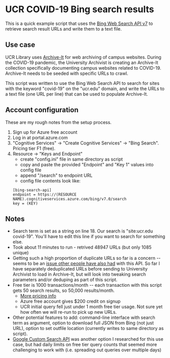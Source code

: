 # UCR COVID-19 Bing search results

This is a quick example script that uses the [Bing Web Search API v7](https://azure.microsoft.com/en-us/services/cognitive-services/bing-web-search-api/) to retrieve search result URLs and write them to a text file.

## Use case
UCR Library uses [Archive-It](https://archive-it.org/) for web archiving of campus websites. During the COVID-19 pandemic, the University Archivist is creating an Archive-It collection specifically documenting campus websites related to COVID-19. Archive-It needs to be seeded with specific URLs to crawl. 

This script was written to use the Bing Web Search API to search for sites with the keyword "covid-19" on the "ucr.edu" domain, and write the URLs to a text file (one URL per line) that can be used to populate Archive-It.

## Account configuration
These are my rough notes from the setup process.

1. Sign up for Azure free account
2. Log in at portal.azure.com
3. "Cognitive Services" -> "Create Cognitive Services" -> "Bing Search". Pricing tier F1 (free).
4. Resource -> "Keys and Endpoint"
	* create "config.ini" file in same directory as script
	* copy and paste the provided "Endpoint" and "Key 1" values into config file
	* append "/search" to endpoint URL
	* config file contents look like:
	```
	[bing-search-api]
	endpoint = https://(RESOURCE NAME).cognitiveservices.azure.com/bing/v7.0/search
	key = (KEY)
	```


## Notes
* Search term is set as a string on line 18. Our search is "site:ucr.edu covid-19". You'll have to edit this line if you want to search for something else.
* Took about 11 minutes to run - retrived 48947 URLs (but only 1085 unique)
* Getting such a high proportion of duplicate URLs so far is a concern -- seems to be an [issue other people have also had](https://stackoverflow.com/questions/39216665/when-using-bing-search-api-how-do-you-omit-duplicate-results) with this API. So far I have separately deduplicated URLs before sending to University Archivist to load in Archive-It, but will look into tweaking search parameters and/or deduping as part of this script.
* Free tier is 1000 transactions/month -- each transaction with this script gets 50 search results, so 50,000 results/month.
	* [More pricing info](https://azure.microsoft.com/en-us/pricing/details/cognitive-services/search-api/) 
	* Azure free account gives $200 credit on signup
	* UCR initial query fell just under 1 month free tier usage. Not sure yet how often we will re-run to pick up new URLs.
* Other potential features to add: command-line interface with search term as argument, option to download full JSON from Bing (not just URL), option to set outfile location (currently writes to same directory as script).
* [Google Custom Search API](https://developers.google.com/custom-search/v1/overview) was another option I researched for this use case, but had daily limits on free tier query counts that seemed more challenging to work with (i.e. spreading out queries over multiple days)
